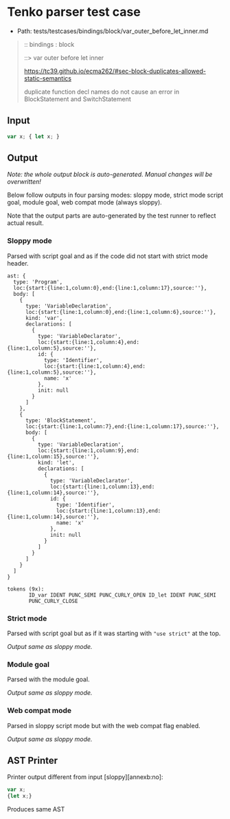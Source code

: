# Tenko parser test case

- Path: tests/testcases/bindings/block/var_outer_before_let_inner.md

> :: bindings : block
>
> ::> var outer before let inner
> 
> https://tc39.github.io/ecma262/#sec-block-duplicates-allowed-static-semantics
> 
> duplicate function decl names do not cause an error in BlockStatement and SwitchStatement

## Input

`````js
var x; { let x; }
`````

## Output

_Note: the whole output block is auto-generated. Manual changes will be overwritten!_

Below follow outputs in four parsing modes: sloppy mode, strict mode script goal, module goal, web compat mode (always sloppy).

Note that the output parts are auto-generated by the test runner to reflect actual result.

### Sloppy mode

Parsed with script goal and as if the code did not start with strict mode header.

`````
ast: {
  type: 'Program',
  loc:{start:{line:1,column:0},end:{line:1,column:17},source:''},
  body: [
    {
      type: 'VariableDeclaration',
      loc:{start:{line:1,column:0},end:{line:1,column:6},source:''},
      kind: 'var',
      declarations: [
        {
          type: 'VariableDeclarator',
          loc:{start:{line:1,column:4},end:{line:1,column:5},source:''},
          id: {
            type: 'Identifier',
            loc:{start:{line:1,column:4},end:{line:1,column:5},source:''},
            name: 'x'
          },
          init: null
        }
      ]
    },
    {
      type: 'BlockStatement',
      loc:{start:{line:1,column:7},end:{line:1,column:17},source:''},
      body: [
        {
          type: 'VariableDeclaration',
          loc:{start:{line:1,column:9},end:{line:1,column:15},source:''},
          kind: 'let',
          declarations: [
            {
              type: 'VariableDeclarator',
              loc:{start:{line:1,column:13},end:{line:1,column:14},source:''},
              id: {
                type: 'Identifier',
                loc:{start:{line:1,column:13},end:{line:1,column:14},source:''},
                name: 'x'
              },
              init: null
            }
          ]
        }
      ]
    }
  ]
}

tokens (9x):
       ID_var IDENT PUNC_SEMI PUNC_CURLY_OPEN ID_let IDENT PUNC_SEMI
       PUNC_CURLY_CLOSE
`````

### Strict mode

Parsed with script goal but as if it was starting with `"use strict"` at the top.

_Output same as sloppy mode._

### Module goal

Parsed with the module goal.

_Output same as sloppy mode._

### Web compat mode

Parsed in sloppy script mode but with the web compat flag enabled.

_Output same as sloppy mode._

## AST Printer

Printer output different from input [sloppy][annexb:no]:

````js
var x;
{let x;}
````

Produces same AST
